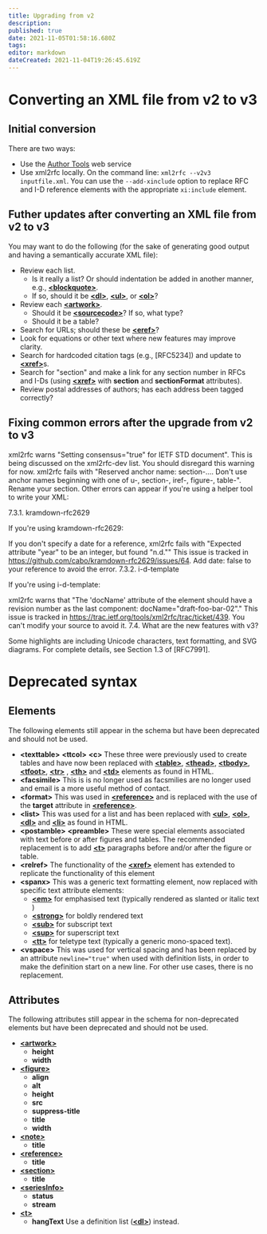 ```yaml
---
title: Upgrading from v2
description: 
published: true
date: 2021-11-05T01:58:16.680Z
tags: 
editor: markdown
dateCreated: 2021-11-04T19:26:45.619Z
---
```


# Converting an XML file from v2 to v3
## Initial conversion
There are two ways:
* Use the [Author Tools](hhtps://author-tools.ietf.org) web service
* Use xml2rfc locally.  On the command line: `xml2rfc --v2v3 inputfile.xml`. You can use the `--add-xinclude` option to replace RFC and I-D reference elements with the appropriate `xi:include` element.

## Futher updates after converting an XML file from v2 to v3
You may want to do the following (for the sake of generating good output and having a semantically accurate XML file):

* Review each list.
  * Is it really a list? Or should indentation be added in another manner, e.g., [**\<blockquote\>**](/rfcxml-vocabulary#blockquote).
  * If so, should it be [**\<dl\>**](/rfcxml-vocabulary#dl), [**\<ul\>**](/rfcxml-vocabulary#ul), or [**\<ol\>**](/rfcxml-vocabulary#ol)?
* Review each [**\<artwork\>**](/rfcxml-vocabulary#artwork).
  * Should it be [**\<sourcecode\>**](/rfcxml-vocabulary#sourcecode)? If so, what type?
  * Should it be a table?
* Search for URLs; should these be [**\<eref\>**](/rfcxml-vocabulary#eref)?
* Look for equations or other text where new features may improve clarity.
* Search for hardcoded citation tags (e.g., [RFC5234]) and update to [**\<xref\>**](/rfcxml-vocabulary#xref)s.
* Search for "section" and make a link for any section number in RFCs and I-Ds (using [**\<xref\>**](/rfcxml-vocabulary#xref) with **section** and **sectionFormat** attributes).
* Review postal addresses of authors; has each address been tagged correctly?

## Fixing common errors after the upgrade from v2 to v3

xml2rfc warns "Setting consensus="true" for IETF STD document".
This is being discussed on the xml2rfc-dev list. You should disregard this warning for now.
xml2rfc fails with "Reserved anchor name: section-.... Don't use anchor names beginning with one of u-, section-, iref-, figure-, table-".
Rename your section.
Other errors can appear if you're using a helper tool to write your XML:

7.3.1. kramdown-rfc2629

If you're using kramdown-rfc2629:

If you don't specify a date for a reference, xml2rfc fails with "Expected <date> attribute "year" to be an integer, but found "n.d.""
This issue is tracked in https://github.com/cabo/kramdown-rfc2629/issues/64. Add date: false to your reference to avoid the error.
7.3.2. i-d-template

If you're using i-d-template:

xml2rfc warns that "The 'docName' attribute of the <rfc/> element should have a revision number as the last component: docName="draft-foo-bar-02"."
This issue is tracked in https://trac.ietf.org/tools/xml2rfc/trac/ticket/439. You can't modify your source to avoid it.
7.4. What are the new features with v3?

Some highlights are including Unicode characters, text formatting, and SVG diagrams. For complete details, see Section 1.3 of [RFC7991].

# Deprecated syntax
## Elements
The following elements still appear in the schema but have been deprecated and should not be used. 

* **\<texttable\>** **\<ttcol\>** **\<c\>**
These three were previously used to create tables and have now been replaced with [**\<table\>**](/rfcxml-vocabulary#table), [**\<thead\>**](/rfcxml-vocabulary#thead), [**\<tbody\>**](/rfcxml-vocabulary#tbody), [**\<tfoot\>**](/rfcxml-vocabulary#tfoot), [**\<tr\>**](/rfcxml-vocabulary#tr) , [**\<th\>**](/rfcxml-vocabulary#th) and [**\<td\>**](/rfcxml-vocabulary#td) elements as found in HTML.
* **\<facsimile\>**
This is is no longer used as facsmilies are no longer used and email is a more useful method of contact.
* **\<format\>**
This was used in [**\<reference\>**](/rfcxml-vocabulary#reference) and is replaced with the use of the **target** attribute in [**\<reference\>**](/rfcxml-vocabulary#reference).
* **\<list\>**
This was used for a list and has been replaced with [**\<ul\>**](/rfcxml-vocabulary#ul), [**\<ol\>**](/rfcxml-vocabulary#ol), [**\<dl\>**](/rfcxml-vocabulary#dl) and [**\<li\>**](/rfcxml-vocabulary#li) as found in HTML.
* **\<postamble\>** **\<preamble\>**
These were special elements associated with text before or after figures and tables. The recommended replacement is to add [**\<t\>**](/rfcxml-vocabulary#t) paragraphs before and/or after the figure or table.
* **\<relref\>**
The functionality of the [**\<xref\>**](/rfcxml-vocabulary#xref) element has extended to replicate the functionality of this element
* **\<spanx\>**
This was a generic text formatting element, now replaced with specific text attribute elements:
  * [**\<em\>**](/rfcxml-vocabulary#em) for emphasised text (typically rendered as slanted or italic text )
  * [**\<strong\>**](/rfcxml-vocabulary#strong) for boldly rendered text
  * [**\<sub\>**](/rfcxml-vocabulary#sub) for subscript text
  * [**\<sup\>**](/rfcxml-vocabulary#sup) for superscript text
  * [**\<tt\>**](/rfcxml-vocabulary#tt) for teletype text (typically a generic mono-spaced text).
* **\<vspace\>**
This was used for vertical spacing and has been replaced by an attribute `newline="true"` when used with definition lists, in order to make the definition start on a new line. For other use cases, there is no replacement.

## Attributes
The following attributes still appear in the schema for non-deprecated elements but have been deprecated and should not be used.

* [**\<artwork\>**](/rfcxml-vocabulary#artwork)
  * **height**
  * **width**
* [**\<figure\>**](/rfcxml-vocabulary#figure)
  * **align**
  * **alt**
  * **height**
  * **src**
  * **suppress-title**
  * **title**
  * **width**
* [**\<note\>**](/rfcxml-vocabulary#note)
  * **title**
* [**\<reference\>**](/rfcxml-vocabulary#reference)
  * **title**
* [**\<section\>**](/rfcxml-vocabulary#section)
  * **title**
* [**\<seriesInfo\>**](/rfcxml-vocabulary#seriesInfo)
  * **status**
  * **stream**
* [**\<t\>**](/rfcxml-vocabulary#t)
  * **hangText**
  Use a definition list ([**\<dl\>**](/rfcxml-vocabulary#dl)) instead.

